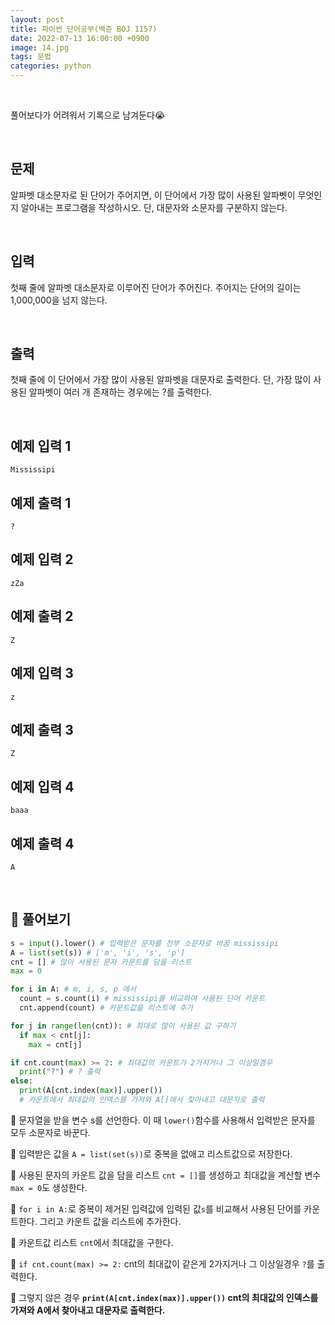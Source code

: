 ```yaml
---
layout: post
title: 파이썬 단어공부(백준 BOJ 1157)
date: 2022-07-13 16:00:00 +0900
image: 14.jpg
tags: 문법
categories: python
---
```


<br>

풀어보다가 어려워서 기록으로 남겨둔다😭

<br>

## 문제

알파벳 대소문자로 된 단어가 주어지면, 이 단어에서 가장 많이 사용된 알파벳이 무엇인지 알아내는 프로그램을 작성하시오. 단, 대문자와 소문자를 구분하지 않는다.

<br>

## 입력

첫째 줄에 알파벳 대소문자로 이루어진 단어가 주어진다. 주어지는 단어의 길이는 1,000,000을 넘지 않는다.

<br>

## 출력

첫째 줄에 이 단어에서 가장 많이 사용된 알파벳을 대문자로 출력한다. 단, 가장 많이 사용된 알파벳이 여러 개 존재하는 경우에는 ?를 출력한다.

<br>

## 예제 입력 1

```
Mississipi
```

## 예제 출력 1 

```
?
```

## 예제 입력 2 

```
zZa
```

## 예제 출력 2

```
Z
```

## 예제 입력 3

```
z
```

## 예제 출력 3

```
Z
```

## 예제 입력 4

```
baaa
```

## 예제 출력 4

```
A
```

<br>

## 📝 풀어보기

``` python
s = input().lower() # 입력받은 문자를 전부 소문자로 바꿈 mississipi 
A = list(set(s)) # ['m', 'i', 's', 'p']
cnt = [] # 많이 사용된 문자 카운트를 담을 리스트
max = 0

for i in A: # m, i, s, p 에서
  count = s.count(i) # mississipi를 비교하여 사용된 단어 카운트
  cnt.append(count) # 카운트값을 리스트에 추가 

for j in range(len(cnt)): # 최대로 많이 사용된 값 구하기
  if max < cnt[j]:
    max = cnt[j]

if cnt.count(max) >= 2: # 최대값의 카운트가 2가지거나 그 이상일경우
  print("?") # ? 출력
else:
  print(A[cnt.index(max)].upper())
  # 카운트에서 최대값의 인덱스를 가져와 A[]에서 찾아내고 대문자로 출력 

```

📌 문자열을 받을 변수 s를 선언한다. 이 때 `lower()`함수를 사용해서 입력받은 문자를 모두 소문자로 바꾼다.

📌 입력받은 값을 `A = list(set(s))`로 중복을 없애고 리스트값으로 저장한다.

📌 사용된 문자의 카운트 값을 담을 리스트 `cnt = []`를 생성하고 최대값을 계산할 변수 `max = 0`도 생성한다.

📌 `for i in A:`로 중복이 제거된 입력값에 입력된 값`s`를 비교해서 사용된 단어를 카운트한다. 그리고 카운트 값을 리스트에 추가한다.

📌 카운트값 리스트 `cnt`에서 최대값을 구한다.

📌  `if cnt.count(max) >= 2:` cnt의 최대값이 같은게 2가지거나 그 이상일경우 `?`를 출력한다.

📌 그렇지 않은 경우 **`print(A[cnt.index(max)].upper())` cnt의 최대값의 인덱스를 가져와 A에서 찾아내고 대문자로 출력한다.**
